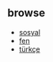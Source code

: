 ## browse
- [sosyal](https://nikoniyazi.github.io/projeler/sosyal)
- [fen](https://nikoniyazi.github.io/projeler/fen)
- [türkçe](https://nikoniyazi.github.io/projeler/turkce)
